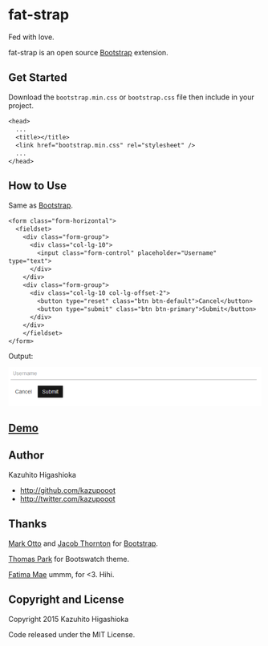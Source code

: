 fat-strap
==========
Fed with love.

fat-strap is an open source [Bootstrap](http://getbootstrap.com/) extension.

Get Started
-----
Download the `bootstrap.min.css` or `bootstrap.css` file then include in your project.

```
<head>
  ...
  <title></title>
  <link href="bootstrap.min.css" rel="stylesheet" />
  ...
</head>
```

How to Use
----------
Same as [Bootstrap](http://getbootstrap.com/css/).
```
<form class="form-horizontal">
  <fieldset>
    <div class="form-group">
      <div class="col-lg-10">
        <input class="form-control" placeholder="Username" type="text">
      </div>
    </div>
    <div class="form-group">
      <div class="col-lg-10 col-lg-offset-2">
        <button type="reset" class="btn btn-default">Cancel</button>
        <button type="submit" class="btn btn-primary">Submit</button>
      </div>
    </div>
    </fieldset>
</form>
```

Output:

![](bootstrap/form.png)

[Demo](http://kazupooot.github.io/fat-strap/)
---


Author
------
Kazuhito Higashioka

+ http://github.com/kazupooot
+ http://twitter.com/kazupooot

Thanks
------
[Mark Otto](https://github.com/mdo) and [Jacob Thornton](https://github.com/fat) for [Bootstrap](https://github.com/twbs/bootstrap).

[Thomas Park](http://www.thomaspark.co/) for Bootswatch theme.

[Fatima Mae](https://twitter.com/patiimamae) ummm, for <3. Hihi.



Copyright and License
----
Copyright 2015 Kazuhito Higashioka

Code released under the MIT License.
